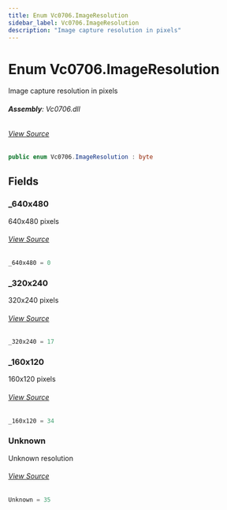 ```yaml
---
title: Enum Vc0706.ImageResolution
sidebar_label: Vc0706.ImageResolution
description: "Image capture resolution in pixels"
---
```

# Enum Vc0706.ImageResolution
Image capture resolution in pixels

###### **Assembly**: Vc0706.dll
###### [View Source](https://github.com/WildernessLabs/Meadow.Foundation.git/blob/develop/Source/Meadow.Foundation.Peripherals/Sensors.Camera.Vc0706/Driver/Vc0706.Enums.cs#L8)
```csharp title="Declaration"
public enum Vc0706.ImageResolution : byte
```
## Fields
### _640x480
640x480 pixels
###### [View Source](https://github.com/WildernessLabs/Meadow.Foundation.git/blob/develop/Source/Meadow.Foundation.Peripherals/Sensors.Camera.Vc0706/Driver/Vc0706.Enums.cs#L13)
```csharp title="Declaration"
_640x480 = 0
```
### _320x240
320x240 pixels
###### [View Source](https://github.com/WildernessLabs/Meadow.Foundation.git/blob/develop/Source/Meadow.Foundation.Peripherals/Sensors.Camera.Vc0706/Driver/Vc0706.Enums.cs#L17)
```csharp title="Declaration"
_320x240 = 17
```
### _160x120
160x120 pixels
###### [View Source](https://github.com/WildernessLabs/Meadow.Foundation.git/blob/develop/Source/Meadow.Foundation.Peripherals/Sensors.Camera.Vc0706/Driver/Vc0706.Enums.cs#L21)
```csharp title="Declaration"
_160x120 = 34
```
### Unknown
Unknown resolution
###### [View Source](https://github.com/WildernessLabs/Meadow.Foundation.git/blob/develop/Source/Meadow.Foundation.Peripherals/Sensors.Camera.Vc0706/Driver/Vc0706.Enums.cs#L25)
```csharp title="Declaration"
Unknown = 35
```
